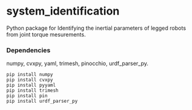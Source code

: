 # system_identification
Python package for Identifying the inertial parameters of legged robots from joint torque mesurements.

### Dependencies
numpy, cvxpy, yaml, trimesh, pinocchio, urdf_parser_py.
```
pip install numpy
pip install cvxpy
pip install pyyaml
pip install trimesh
pip install pin
pip install urdf_parser_py
```

